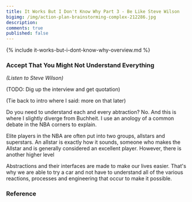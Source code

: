 ```yaml
---
title: It Works But I Don't Know Why Part 3 - Be Like Steve Wilson
bigimg: /img/action-plan-brainstorming-complex-212286.jpg
description: 
comments: true
published: false
---
```


{% include it-works-but-i-dont-know-why-overview.md %}

### Accept That You Might Not Understand Everything
_(Listen to Steve Wilson)_

(TODO: Dig up the interview and get quotation)

(Tie back to intro where I said: more on that later)

Do you need to understand each and every abtraction?  No.  And this is where I slightly diverge from Buchheit.  I use an anology of a common debate in the NBA corners to explain.

Elite players in the NBA are often put into two groups, allstars and superstars.  An allstar is exactly how it sounds, someone who makes the Allstar and is generally considered an excellent player.  However, there is another higher level

Abstractions and their interfaces are made to make our lives easier.  That's why we are able to try a car and not have to understand all of the various reactions, processes and engineering that occur to make it possible.

### Reference

